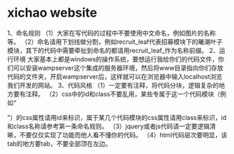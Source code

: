 xichao website
=====================
1、命名规则
（1）大家在写代码的过程中不要使用中文命名，例如图片的名称等。
（2）命名请用下划线做分割，例如recruit_leaf代表招募模块下的曦潮叶子模块，其下的代码中需要牵扯到命名的都请用recruit_leaf_作为名称前缀。
2、运行环境
	大家基本上都是windows的操作系统，要想运行我给你们的代码文件，你们可以安装wampserver这个集成的服务器环境，然后将www目录指向你们存放代码的文件夹，开启wampserver后，这样就可以在浏览器中输入localhost浏览我们开发的网站。
3、代码风格
（1）一定要有注释，将代码分块，逻辑复杂的地方要有注释。
（2）css中的id和class不要乱用，某些专属于这一个代码模块（例如“<div>”）的css属性请用id来标识，属于某几个代码模块的css属性请用class来标识，id和class名称请参考第一条命名规则。
（3）jquery或者js代码请一定要逻辑清晰，不要仅仅实现了功能而他人看不懂你的代码。
（4）html代码层次要明显，该tab的地方要tab，不要全部顶在左边。

